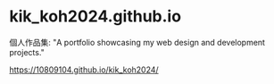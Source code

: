 # kik_koh2024.github.io
個人作品集: "A portfolio showcasing my web design and development projects."

https://10809104.github.io/kik_koh2024/
